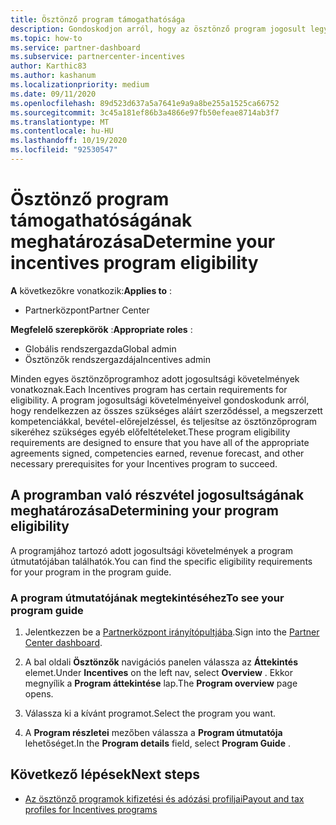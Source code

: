 ```yaml
---
title: Ösztönző program támogathatósága
description: Gondoskodjon arról, hogy az ösztönző program jogosult legyen a fizetésre. Ez a folyamat az alkalmazási útmutatóban való megfelelőség ellenőrzését is magában foglalja.
ms.topic: how-to
ms.service: partner-dashboard
ms.subservice: partnercenter-incentives
author: Karthic83
ms.author: kashanum
ms.localizationpriority: medium
ms.date: 09/11/2020
ms.openlocfilehash: 89d523d637a5a7641e9a9a8be255a1525ca66752
ms.sourcegitcommit: 3c45a181ef86b3a4866e97fb50efeae8714ab3f7
ms.translationtype: MT
ms.contentlocale: hu-HU
ms.lasthandoff: 10/19/2020
ms.locfileid: "92530547"
---
```

# <a name="determine-your-incentives-program-eligibility"></a><span data-ttu-id="a2e92-104">Ösztönző program támogathatóságának meghatározása</span><span class="sxs-lookup"><span data-stu-id="a2e92-104">Determine your incentives program eligibility</span></span>

<span data-ttu-id="a2e92-105">**A** következőkre vonatkozik:</span><span class="sxs-lookup"><span data-stu-id="a2e92-105">**Applies to** :</span></span>

- <span data-ttu-id="a2e92-106">Partnerközpont</span><span class="sxs-lookup"><span data-stu-id="a2e92-106">Partner Center</span></span>

<span data-ttu-id="a2e92-107">**Megfelelő szerepkörök** :</span><span class="sxs-lookup"><span data-stu-id="a2e92-107">**Appropriate roles** :</span></span>

- <span data-ttu-id="a2e92-108">Globális rendszergazda</span><span class="sxs-lookup"><span data-stu-id="a2e92-108">Global admin</span></span>
- <span data-ttu-id="a2e92-109">Ösztönzők rendszergazdája</span><span class="sxs-lookup"><span data-stu-id="a2e92-109">Incentives admin</span></span>

 <span data-ttu-id="a2e92-110">Minden egyes ösztönzőprogramhoz adott jogosultsági követelmények vonatkoznak.</span><span class="sxs-lookup"><span data-stu-id="a2e92-110">Each Incentives program has certain requirements for eligibility.</span></span> <span data-ttu-id="a2e92-111">A program jogosultsági követelményeivel gondoskodunk arról, hogy rendelkezzen az összes szükséges aláírt szerződéssel, a megszerzett kompetenciákkal, bevétel-előrejelzéssel, és teljesítse az ösztönzőprogram sikeréhez szükséges egyéb előfeltételeket.</span><span class="sxs-lookup"><span data-stu-id="a2e92-111">These program eligibility requirements are designed to ensure that you have all of the appropriate agreements signed, competencies earned, revenue forecast, and other necessary prerequisites for your Incentives program to succeed.</span></span>

## <a name="determining-your-program-eligibility"></a><span data-ttu-id="a2e92-112">A programban való részvétel jogosultságának meghatározása</span><span class="sxs-lookup"><span data-stu-id="a2e92-112">Determining your program eligibility</span></span>

<span data-ttu-id="a2e92-113">A programjához tartozó adott jogosultsági követelmények a program útmutatójában találhatók.</span><span class="sxs-lookup"><span data-stu-id="a2e92-113">You can find the specific eligibility requirements for your program in the program guide.</span></span> 

### <a name="to-see-your-program-guide"></a><span data-ttu-id="a2e92-114">A program útmutatójának megtekintéséhez</span><span class="sxs-lookup"><span data-stu-id="a2e92-114">To see your program guide</span></span>

1. <span data-ttu-id="a2e92-115">Jelentkezzen be a [Partnerközpont irányítópultjába](https://partner.microsoft.com/dashboard/).</span><span class="sxs-lookup"><span data-stu-id="a2e92-115">Sign into the [Partner Center dashboard](https://partner.microsoft.com/dashboard/).</span></span>

2. <span data-ttu-id="a2e92-116">A bal oldali **Ösztönzők** navigációs panelen válassza az **Áttekintés** elemet.</span><span class="sxs-lookup"><span data-stu-id="a2e92-116">Under **Incentives** on the left nav, select **Overview** .</span></span> <span data-ttu-id="a2e92-117">Ekkor megnyílik a **Program áttekintése** lap.</span><span class="sxs-lookup"><span data-stu-id="a2e92-117">The **Program overview** page opens.</span></span>

3. <span data-ttu-id="a2e92-118">Válassza ki a kívánt programot.</span><span class="sxs-lookup"><span data-stu-id="a2e92-118">Select the program you want.</span></span>

4. <span data-ttu-id="a2e92-119">A **Program részletei** mezőben válassza a **Program útmutatója** lehetőséget.</span><span class="sxs-lookup"><span data-stu-id="a2e92-119">In the **Program details** field, select **Program Guide** .</span></span>

## <a name="next-steps"></a><span data-ttu-id="a2e92-120">Következő lépések</span><span class="sxs-lookup"><span data-stu-id="a2e92-120">Next steps</span></span>

- [<span data-ttu-id="a2e92-121">Az ösztönző programok kifizetési és adózási profiljai</span><span class="sxs-lookup"><span data-stu-id="a2e92-121">Payout and tax profiles for Incentives programs</span></span>](incentives-create-and-manage-your-payout-and-tax-profiles.md)